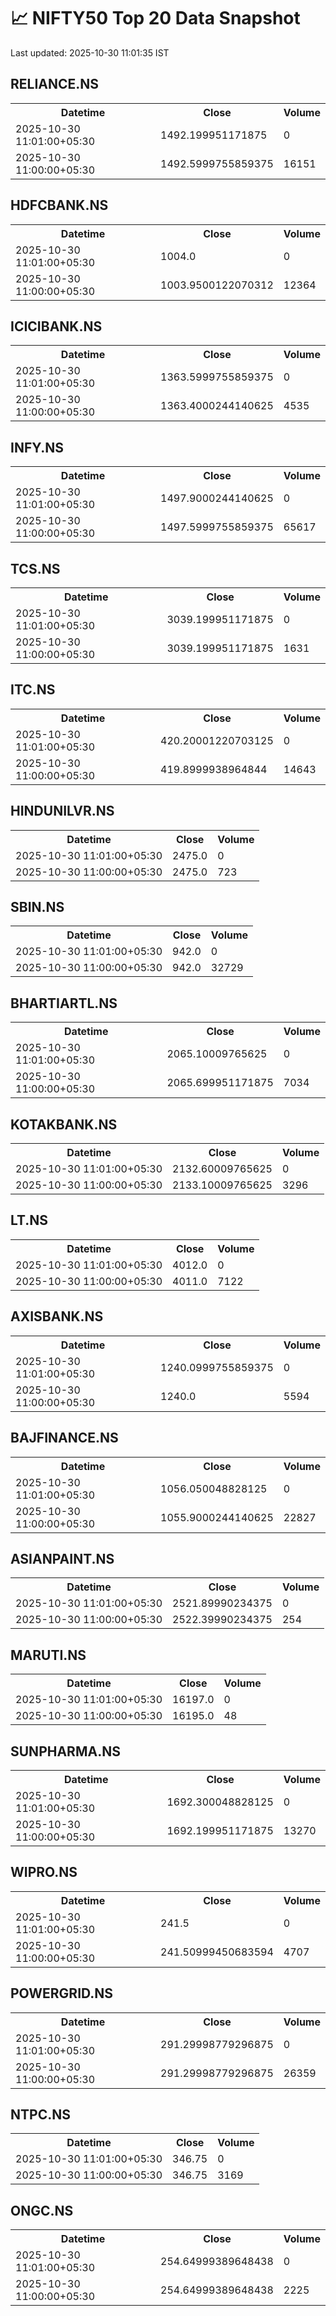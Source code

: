 # 📈 NIFTY50 Top 20 Data Snapshot

Last updated: 2025-10-30 11:01:35 IST

## RELIANCE.NS

<table>
  <tr><th>Datetime</th><th>Close</th><th>Volume</th></tr>
  <tr><td>2025-10-30 11:01:00+05:30</td><td>1492.199951171875</td><td>0</td></tr>
  <tr><td>2025-10-30 11:00:00+05:30</td><td>1492.5999755859375</td><td>16151</td></tr>
</table>

## HDFCBANK.NS

<table>
  <tr><th>Datetime</th><th>Close</th><th>Volume</th></tr>
  <tr><td>2025-10-30 11:01:00+05:30</td><td>1004.0</td><td>0</td></tr>
  <tr><td>2025-10-30 11:00:00+05:30</td><td>1003.9500122070312</td><td>12364</td></tr>
</table>

## ICICIBANK.NS

<table>
  <tr><th>Datetime</th><th>Close</th><th>Volume</th></tr>
  <tr><td>2025-10-30 11:01:00+05:30</td><td>1363.5999755859375</td><td>0</td></tr>
  <tr><td>2025-10-30 11:00:00+05:30</td><td>1363.4000244140625</td><td>4535</td></tr>
</table>

## INFY.NS

<table>
  <tr><th>Datetime</th><th>Close</th><th>Volume</th></tr>
  <tr><td>2025-10-30 11:01:00+05:30</td><td>1497.9000244140625</td><td>0</td></tr>
  <tr><td>2025-10-30 11:00:00+05:30</td><td>1497.5999755859375</td><td>65617</td></tr>
</table>

## TCS.NS

<table>
  <tr><th>Datetime</th><th>Close</th><th>Volume</th></tr>
  <tr><td>2025-10-30 11:01:00+05:30</td><td>3039.199951171875</td><td>0</td></tr>
  <tr><td>2025-10-30 11:00:00+05:30</td><td>3039.199951171875</td><td>1631</td></tr>
</table>

## ITC.NS

<table>
  <tr><th>Datetime</th><th>Close</th><th>Volume</th></tr>
  <tr><td>2025-10-30 11:01:00+05:30</td><td>420.20001220703125</td><td>0</td></tr>
  <tr><td>2025-10-30 11:00:00+05:30</td><td>419.8999938964844</td><td>14643</td></tr>
</table>

## HINDUNILVR.NS

<table>
  <tr><th>Datetime</th><th>Close</th><th>Volume</th></tr>
  <tr><td>2025-10-30 11:01:00+05:30</td><td>2475.0</td><td>0</td></tr>
  <tr><td>2025-10-30 11:00:00+05:30</td><td>2475.0</td><td>723</td></tr>
</table>

## SBIN.NS

<table>
  <tr><th>Datetime</th><th>Close</th><th>Volume</th></tr>
  <tr><td>2025-10-30 11:01:00+05:30</td><td>942.0</td><td>0</td></tr>
  <tr><td>2025-10-30 11:00:00+05:30</td><td>942.0</td><td>32729</td></tr>
</table>

## BHARTIARTL.NS

<table>
  <tr><th>Datetime</th><th>Close</th><th>Volume</th></tr>
  <tr><td>2025-10-30 11:01:00+05:30</td><td>2065.10009765625</td><td>0</td></tr>
  <tr><td>2025-10-30 11:00:00+05:30</td><td>2065.699951171875</td><td>7034</td></tr>
</table>

## KOTAKBANK.NS

<table>
  <tr><th>Datetime</th><th>Close</th><th>Volume</th></tr>
  <tr><td>2025-10-30 11:01:00+05:30</td><td>2132.60009765625</td><td>0</td></tr>
  <tr><td>2025-10-30 11:00:00+05:30</td><td>2133.10009765625</td><td>3296</td></tr>
</table>

## LT.NS

<table>
  <tr><th>Datetime</th><th>Close</th><th>Volume</th></tr>
  <tr><td>2025-10-30 11:01:00+05:30</td><td>4012.0</td><td>0</td></tr>
  <tr><td>2025-10-30 11:00:00+05:30</td><td>4011.0</td><td>7122</td></tr>
</table>

## AXISBANK.NS

<table>
  <tr><th>Datetime</th><th>Close</th><th>Volume</th></tr>
  <tr><td>2025-10-30 11:01:00+05:30</td><td>1240.0999755859375</td><td>0</td></tr>
  <tr><td>2025-10-30 11:00:00+05:30</td><td>1240.0</td><td>5594</td></tr>
</table>

## BAJFINANCE.NS

<table>
  <tr><th>Datetime</th><th>Close</th><th>Volume</th></tr>
  <tr><td>2025-10-30 11:01:00+05:30</td><td>1056.050048828125</td><td>0</td></tr>
  <tr><td>2025-10-30 11:00:00+05:30</td><td>1055.9000244140625</td><td>22827</td></tr>
</table>

## ASIANPAINT.NS

<table>
  <tr><th>Datetime</th><th>Close</th><th>Volume</th></tr>
  <tr><td>2025-10-30 11:01:00+05:30</td><td>2521.89990234375</td><td>0</td></tr>
  <tr><td>2025-10-30 11:00:00+05:30</td><td>2522.39990234375</td><td>254</td></tr>
</table>

## MARUTI.NS

<table>
  <tr><th>Datetime</th><th>Close</th><th>Volume</th></tr>
  <tr><td>2025-10-30 11:01:00+05:30</td><td>16197.0</td><td>0</td></tr>
  <tr><td>2025-10-30 11:00:00+05:30</td><td>16195.0</td><td>48</td></tr>
</table>

## SUNPHARMA.NS

<table>
  <tr><th>Datetime</th><th>Close</th><th>Volume</th></tr>
  <tr><td>2025-10-30 11:01:00+05:30</td><td>1692.300048828125</td><td>0</td></tr>
  <tr><td>2025-10-30 11:00:00+05:30</td><td>1692.199951171875</td><td>13270</td></tr>
</table>

## WIPRO.NS

<table>
  <tr><th>Datetime</th><th>Close</th><th>Volume</th></tr>
  <tr><td>2025-10-30 11:01:00+05:30</td><td>241.5</td><td>0</td></tr>
  <tr><td>2025-10-30 11:00:00+05:30</td><td>241.50999450683594</td><td>4707</td></tr>
</table>

## POWERGRID.NS

<table>
  <tr><th>Datetime</th><th>Close</th><th>Volume</th></tr>
  <tr><td>2025-10-30 11:01:00+05:30</td><td>291.29998779296875</td><td>0</td></tr>
  <tr><td>2025-10-30 11:00:00+05:30</td><td>291.29998779296875</td><td>26359</td></tr>
</table>

## NTPC.NS

<table>
  <tr><th>Datetime</th><th>Close</th><th>Volume</th></tr>
  <tr><td>2025-10-30 11:01:00+05:30</td><td>346.75</td><td>0</td></tr>
  <tr><td>2025-10-30 11:00:00+05:30</td><td>346.75</td><td>3169</td></tr>
</table>

## ONGC.NS

<table>
  <tr><th>Datetime</th><th>Close</th><th>Volume</th></tr>
  <tr><td>2025-10-30 11:01:00+05:30</td><td>254.64999389648438</td><td>0</td></tr>
  <tr><td>2025-10-30 11:00:00+05:30</td><td>254.64999389648438</td><td>2225</td></tr>
</table>

